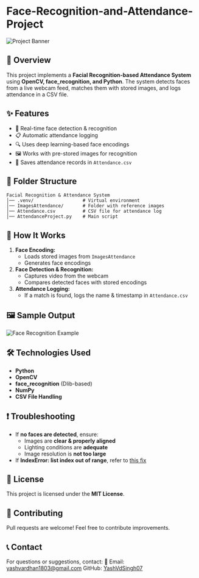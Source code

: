 # Face-Recognition-and-Attendance-Project

![Project Banner](path_to_banner_image)

## 📌 Overview
This project implements a **Facial Recognition-based Attendance System** using **OpenCV, face_recognition, and Python**. The system detects faces from a live webcam feed, matches them with stored images, and logs attendance in a CSV file.

## ✨ Features
- 🎯 Real-time face detection & recognition
- 📋 Automatic attendance logging
- 🔍 Uses deep learning-based face encodings
- 🖼️ Works with pre-stored images for recognition
- 📝 Saves attendance records in `Attendance.csv`

## 📂 Folder Structure
```
Facial Recognition & Attendance System
│── .venv/                  # Virtual environment
│── ImagesAttendance/       # Folder with reference images
│── Attendance.csv          # CSV file for attendance log
│── AttendanceProject.py    # Main script
```


## 🎥 How It Works
1. **Face Encoding:**
   - Loads stored images from `ImagesAttendance`
   - Generates face encodings
2. **Face Detection & Recognition:**
   - Captures video from the webcam
   - Compares detected faces with stored encodings
3. **Attendance Logging:**
   - If a match is found, logs the name & timestamp in `Attendance.csv`

## 🖼️ Sample Output
![Face Recognition Example](path_to_sample_image)

## 🛠️ Technologies Used
- **Python**
- **OpenCV**
- **face_recognition** (Dlib-based)
- **NumPy**
- **CSV File Handling**

## ❗ Troubleshooting
- If **no faces are detected**, ensure:
  - Images are **clear & properly aligned**
  - Lighting conditions are **adequate**
  - Image resolution is **not too large**
- If **IndexError: list index out of range**, refer to [this fix](https://github.com/ageitgey/face_recognition/issues/1195)

## 📜 License
This project is licensed under the **MIT License**.

## 🤝 Contributing
Pull requests are welcome! Feel free to contribute improvements.

## 📞 Contact
For questions or suggestions, contact:
📧 Email: [yashvardhan1803@gmail.com](mailto:yashvardhan1803@gmail.com)
GitHub: [YashVdSingh07](https://github.com/YashVdSingh07)
